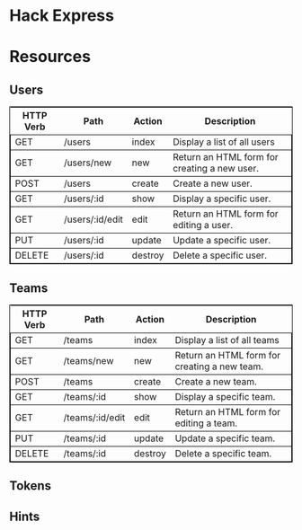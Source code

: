 # Hack Express

# Resources

## Users

<table style="border: solid 1px black; width: 100%;">
  <thead>
    <tr>
      <th>HTTP Verb</th>
      <th>Path</th>
      <th>Action</th>
      <th>Description</th>
    </tr>
  </thead>
  <tbody>
    <tr style="border: solid 1px black;">
        <td>GET</td>
        <td>/users</td>
        <td>index</td>
        <td>Display a list of all users</td>
    </tr>
     <tr style="border: solid 1px black;">
        <td>GET</td>
        <td>/users/new</td>
        <td>new</td>
        <td>Return an HTML form for creating a new user.</td>
    </tr>
    <tr style="border: solid 1px black;">
        <td>POST</td>
        <td>/users</td>
        <td>create</td>
        <td>Create a new user.</td>
    </tr>
     <tr style="border: solid 1px black;">
        <td>GET</td>
        <td>/users/:id</td>
        <td>show</td>
        <td>Display a specific user.</td>
    </tr>
     <tr style="border: solid 1px black;">
        <td>GET</td>
        <td>/users/:id/edit</td>
        <td>edit</td>
        <td>Return an HTML form for editing a user.</td>
    </tr>
     <tr style="border: solid 1px black;">
        <td>PUT</td>
        <td>/users/:id</td>
        <td>update</td>
        <td>Update a specific user.</td>
    </tr>
     <tr style="border: solid 1px black;">
        <td>DELETE</td>
        <td>/users/:id</td>
        <td>destroy</td>
        <td>Delete a specific user.</td>
    </tr>
  </tbody>
</table>

## Teams

<table style="border: solid 1px black; width: 100%;">
  <thead>
    <tr>
      <th>HTTP Verb</th>
      <th>Path</th>
      <th>Action</th>
      <th>Description</th>
    </tr>
  </thead>
  <tbody>
    <tr style="border: solid 1px black;">
        <td>GET</td>
        <td>/teams</td>
        <td>index</td>
        <td>Display a list of all teams</td>
    </tr>
     <tr style="border: solid 1px black;">
        <td>GET</td>
        <td>/teams/new</td>
        <td>new</td>
        <td>Return an HTML form for creating a new team.</td>
    </tr>
    <tr style="border: solid 1px black;">
        <td>POST</td>
        <td>/teams</td>
        <td>create</td>
        <td>Create a new team.</td>
    </tr>
     <tr style="border: solid 1px black;">
        <td>GET</td>
        <td>/teams/:id</td>
        <td>show</td>
        <td>Display a specific team.</td>
    </tr>
     <tr style="border: solid 1px black;">
        <td>GET</td>
        <td>/teams/:id/edit</td>
        <td>edit</td>
        <td>Return an HTML form for editing a team.</td>
    </tr>
     <tr style="border: solid 1px black;">
        <td>PUT</td>
        <td>/teams/:id</td>
        <td>update</td>
        <td>Update a specific team.</td>
    </tr>
     <tr style="border: solid 1px black;">
        <td>DELETE</td>
        <td>/teams/:id</td>
        <td>destroy</td>
        <td>Delete a specific team.</td>
    </tr>
  </tbody>
</table>

## Tokens

## Hints
